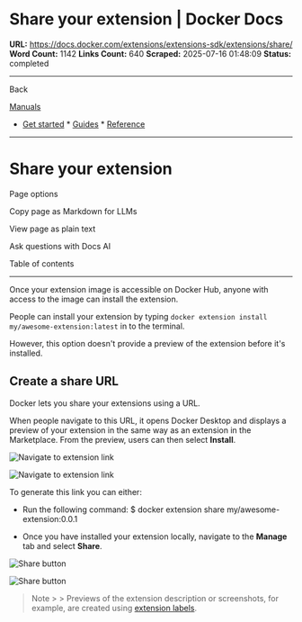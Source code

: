 # Share your extension | Docker Docs

**URL:** https://docs.docker.com/extensions/extensions-sdk/extensions/share/
**Word Count:** 1142
**Links Count:** 640
**Scraped:** 2025-07-16 01:48:09
**Status:** completed

---

Back

[Manuals](https://docs.docker.com/manuals/)

  * [Get started](https://docs.docker.com/get-started/)   * [Guides](https://docs.docker.com/guides/)   * [Reference](https://docs.docker.com/reference/)

* * *

# Share your extension

Page options

Copy page as Markdown for LLMs

View page as plain text

Ask questions with Docs AI

Table of contents

* * *

Once your extension image is accessible on Docker Hub, anyone with access to the image can install the extension.

People can install your extension by typing `docker extension install my/awesome-extension:latest` in to the terminal.

However, this option doesn't provide a preview of the extension before it's installed.

## Create a share URL

Docker lets you share your extensions using a URL.

When people navigate to this URL, it opens Docker Desktop and displays a preview of your extension in the same way as an extension in the Marketplace. From the preview, users can then select **Install**.

![Navigate to extension link](https://docs.docker.com/extensions/extensions-sdk/extensions/images/open-share.png)

![Navigate to extension link](https://docs.docker.com/extensions/extensions-sdk/extensions/images/open-share.png)

To generate this link you can either:

  * Run the following command:                  $ docker extension share my/awesome-extension:0.0.1         

  * Once you have installed your extension locally, navigate to the **Manage** tab and select **Share**.

![Share button](https://docs.docker.com/extensions/extensions-sdk/extensions/images/list-preview.png)

![Share button](https://docs.docker.com/extensions/extensions-sdk/extensions/images/list-preview.png)

> Note >  > Previews of the extension description or screenshots, for example, are created using [extension labels](https://docs.docker.com/extensions/extensions-sdk/extensions/labels/).